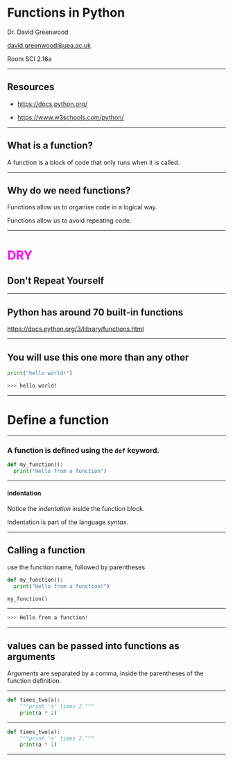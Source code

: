# Functions in Python

Dr. David Greenwood

david.greenwood@uea.ac.uk

Room SCI 2.16a

---

## Resources

- https://docs.python.org/ 

- https://www.w3schools.com/python/

---

## What is a function?

A function is a block of code that only runs when it is called.
<!-- .element: class="fragment" data-fragment-index="1" -->

---

## Why do we need functions?

Functions allow us to organise code in a logical way.
<!-- .element: class="fragment" data-fragment-index="1" -->

Functions allow us to avoid repeating code.
<!-- .element: class="fragment" data-fragment-index="2" -->

---

<h1 style="color:#ff00ff">DRY</h1>

## Don't Repeat Yourself
<!-- .element: class="fragment" data-fragment-index="1" -->

---

## Python has around 70 built-in functions

https://docs.python.org/3/library/functions.html


---

## You will use this one more than any other

```python
print("hello world!")
```
<!-- .element: class="fragment" data-fragment-index="2" -->

```bash
>>> hello world!
```
<!-- .element: class="fragment" data-fragment-index="3" -->

---

# Define a function

---

### A function is defined using the `def` keyword.

```python
def my_function():
  print("Hello from a function")
```
<!-- .element: class="fragment" data-fragment-index="3" -->

---

#### indentation

Notice the *indentation* inside the function block.
<!-- .element: class="fragment" data-fragment-index="1" -->

Indentation is part of the language *syntax*.
<!-- .element: class="fragment" data-fragment-index="2" -->

---

## Calling a function

use the function name, followed by parentheses
<!-- .element: class="fragment" data-fragment-index="1" -->
```python [1-2|4]
def my_function():
  print("Hello from a function!")

my_function()
```
<!-- .element: class="fragment" data-fragment-index="2" -->

---

```c
>>> Hello from a function!
```

---

## values can be passed into functions as arguments

Arguments are separated by a comma, inside the parentheses of the function definition.
<!-- .element: class="fragment" data-fragment-index="1" -->

---

```python
def times_two(a):
    """print 'a' times 2."""
    print(a * 2)
```

---

```python [1|2|3]
def times_two(a):
    """print 'a' times 2."""
    print(a * 2)
```

---
